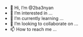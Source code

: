 - 👋 Hi, I’m @2ba3nyan
- 👀 I’m interested in ...
- 🌱 I’m currently learning ...
- 💞️ I’m looking to collaborate on ...
- 📫 How to reach me ...

<!---
2ba3nyan/2ba3nyan is a ✨ special ✨ repository because its `README.md` (this file) appears on your GitHub profile.
You can click the Preview link to take a look at your changes.
--->
